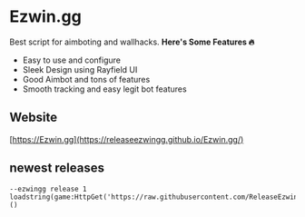 # Ezwin.gg
Best script for aimboting and wallhacks.
**Here's Some Features 🔥**
- Easy to use and configure
- Sleek Design using Rayfield UI
- Good Aimbot and tons of features
- Smooth tracking and easy legit bot features

## Website
[https://Ezwin.gg](https://releaseezwingg.github.io/Ezwin.gg/)

## newest releases
    --ezwingg release 1
    loadstring(game:HttpGet('https://raw.githubusercontent.com/ReleaseEzwingg/Ezwin.gg.github.io/refs/heads/main/EzwinGlobal.lua'))()
